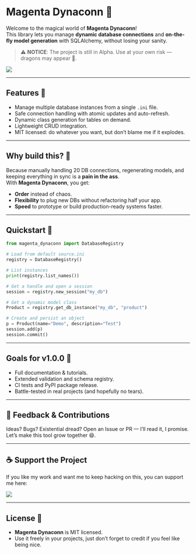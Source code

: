 # Magenta Dynaconn 🔌

Welcome to the magical world of **Magenta Dynaconn**!  
This library lets you manage **dynamic database connections** and **on-the-fly model generation** with SQLAlchemy, without losing your sanity.

> ⚠️ **NOTICE**: The project is still in Alpha. Use at your own risk — dragons may appear 🐉.

<a href="https://ko-fi.com/mostazaniikkkk" target="_blank">
  <img src="https://www.ko-fi.com/img/githubbutton_sm.svg">
</a>

---

## Features 🌟

- Manage multiple database instances from a single `.ini` file.  
- Safe connection handling with atomic updates and auto-refresh.  
- Dynamic class generation for tables on demand.  
- Lightweight CRUD integration.  
- MIT licensed: do whatever you want, but don’t blame me if it explodes.

---

## Why build this? 🤔

Because manually handling 20 DB connections, regenerating models, and keeping everything in sync is a **pain in the ass**.  
With **Magenta Dynaconn**, you get:

- **Order** instead of chaos.  
- **Flexibility** to plug new DBs without refactoring half your app.  
- **Speed** to prototype or build production-ready systems faster.

---

## Quickstart 🚀

```python
from magenta_dynaconn import DatabaseRegistry

# Load from default source.ini
registry = DatabaseRegistry()

# List instances
print(registry.list_names())

# Get a handle and open a session
session = registry.new_session("my_db")

# Get a dynamic model class
Product = registry.get_db_instance("my_db", "product")

# Create and persist an object
p = Product(name="Demo", description="Test")
session.add(p)
session.commit()
```
---

## Goals for v1.0.0 🎯

- Full documentation & tutorials.  
- Extended validation and schema registry.  
- CI tests and PyPI package release.  
- Battle-tested in real projects (and hopefully no tears).

---

## 📣 Feedback & Contributions

Ideas? Bugs? Existential dread? Open an Issue or PR — I’ll read it, I promise.  
Let’s make this tool grow together 😄.

---

## ☕ Support the Project

If you like my work and want me to keep hacking on this, you can support me here:

<a href="https://ko-fi.com/mostazaniikkkk" target="_blank">
  <img src="https://www.ko-fi.com/img/githubbutton_sm.svg">
</a>

---

## License 📜

- **Magenta Dynaconn** is MIT licensed.  
- Use it freely in your projects, just don’t forget to credit if you feel like being nice.

